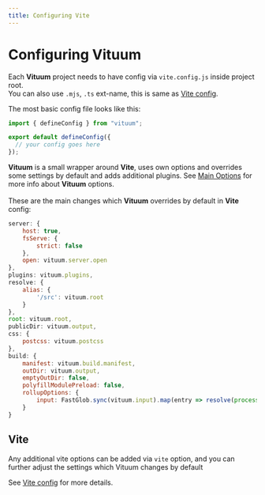 ```yaml
---
title: Configuring Vite
---
```


# Configuring Vituum

Each **Vituum** project needs to have config via `vite.config.js` inside project root.<br>
You can also use `.mjs`, `.ts` ext-name, this is same as [Vite config](https://vitejs.dev/config/).

The most basic config file looks like this:

```js
import { defineConfig } from "vituum";

export default defineConfig({
  // your config goes here
});
```

**Vituum** is a small wrapper around **Vite**, uses own options and overrides some settings by default and adds additional plugins. See [Main Options](/lfic/main-options) for more info about **Vituum** options. <br><br>
These are the main changes which **Vituum** overrides by default in **Vite** config:

```javascript
server: {
    host: true,
    fsServe: {
        strict: false
    },
    open: vituum.server.open
},
plugins: vituum.plugins,
resolve: {
    alias: {
        '/src': vituum.root
    }
},
root: vituum.root,
publicDir: vituum.output,
css: {
    postcss: vituum.postcss
},
build: {
    manifest: vituum.build.manifest,
    outDir: vituum.output,
    emptyOutDir: false,
    polyfillModulePreload: false,
    rollupOptions: {
        input: FastGlob.sync(vituum.input).map(entry => resolve(process.cwd(), entry))
    }
}
```

## Vite

Any additional vite options can be added via `vite` option, and you can further adjust the settings which Vituum changes by default

See [Vite config](https://vitejs.dev/config/) for more details.
